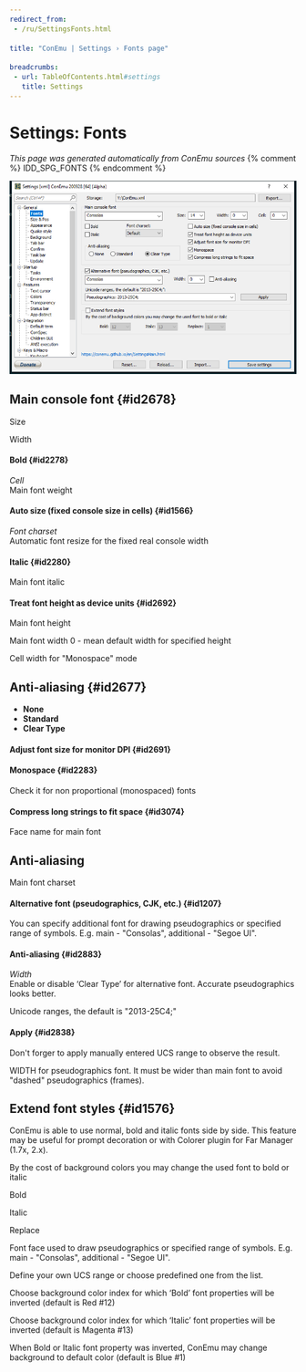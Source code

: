 ```yaml
---
redirect_from:
 - /ru/SettingsFonts.html

title: "ConEmu | Settings › Fonts page"

breadcrumbs:
 - url: TableOfContents.html#settings
   title: Settings
---
```


# Settings: Fonts

*This page was generated automatically from ConEmu sources*
{% comment %} IDD_SPG_FONTS {% endcomment %}

![ConEmu Settings: Fonts](/img/Settings-Fonts.png)



## Main console font  {#id2678}



Size



Width



#### Bold  {#id2278}
*Cell*  
Main font weight

#### Auto size (fixed console size in cells)  {#id1566}
*Font charset*  
Automatic font resize for the fixed real console width

#### Italic  {#id2280}
Main font italic

#### Treat font height as device units  {#id2692}


Main font height

Main font width 0 - mean default width for specified height

Cell width for "Monospace" mode

## Anti-aliasing  {#id2677}




* **None**
* **Standard**
* **Clear Type**


#### Adjust font size for monitor DPI  {#id2691}


#### Monospace  {#id2283}
Check it for non proportional (monospaced) fonts

#### Compress long strings to fit space  {#id3074}




Face name for main font

## Anti-aliasing







Main font charset

#### Alternative font (pseudographics, CJK, etc.)  {#id1207}
You can specify additional font for drawing pseudographics or specified range of symbols. E.g. main - "Consolas", additional - "Segoe UI".

#### Anti-aliasing  {#id2883}
*Width*  
Enable or disable ‘Clear Type’ for alternative font. Accurate pseudographics looks better.

Unicode ranges, the default is \"2013-25C4;\"

#### Apply  {#id2838}
Don't forger to apply manually entered UCS range to observe the result.



WIDTH for pseudographics font. It must be wider than main font to avoid "dashed" pseudographics (frames).

## Extend font styles  {#id1576}

ConEmu is able to use normal, bold and italic fonts side by side. This feature may be useful for prompt decoration or with Colorer plugin for Far Manager (1.7x, 2.x).

By the cost of background colors you may change the used font to bold or italic



Bold



Italic



Replace



Font face used to draw pseudographics or specified range of symbols. E.g. main - "Consolas", additional - "Segoe UI".

Define your own UCS range or choose predefined one from the list.

Choose background color index for which ‘Bold’ font properties will be inverted (default is Red #12)

Choose background color index for which ‘Italic’ font properties will be inverted (default is Magenta #13)

When Bold or Italic font property was inverted, ConEmu may change background to default color (default is Blue #1)

